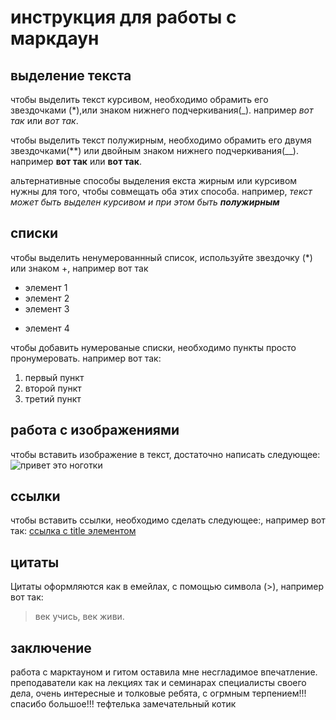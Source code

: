 # инструкция для работы с маркдаун

## выделение текста

чтобы выделить текст курсивом, необходимо обрамить его звездочками (*),или знаком нижнего подчеркивания(_).  например *вот так* или _вот так_. 

чтобы выделить текст полужирным, необходимо обрамить его двумя звездочками(**) или двойным знаком нижнего подчеркивания(__). например **вот так** или __вот так__.

альтернативные способы выделения екста жирным или курсивом нужны для того, чтобы совмещать оба этих способа. например, _текст может быть выделен курсивом и при этом быть **полужирным**_

## списки

чтобы выделить ненумерованнный список,  используйте звездочку (*) или знаком +, например вот так
* элемент 1
* элемент 2
* элемент 3
+ элемент 4 

чтобы добавить нумерованые списки, необходимо пункты просто пронумеровать. например вот так:

1. первый пункт
2. второй пункт
3. третий пункт

## работа с изображениями

чтобы вставить изображение в текст, достаточно написать следующее: 
![привет это ноготки](ноготки.jpg)

## ссылки

чтобы  вставить ссылки, необходимо сделать следующее:[](), например вот так:
 [ссылка с title элементом](http://example.com/link "Я ссылка")


## цитаты

Цитаты оформляются как в емейлах, с помощью символа (>), например вот так:
> век учись, век живи.


## заключение

работа с марктауном и гитом оставила мне несгладимое впечатление. преподаватели как на лекциях так и семинарах  специалисты своего дела, очень интересные  и толковые ребята, с огрмным терпением!!! спасибо большое!!!
 тефтелька замечательный котик